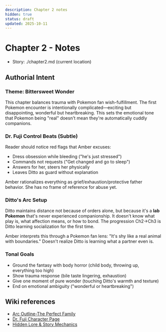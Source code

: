```yaml
---
description: Chapter 2 notes
hidden: true
status: draft
updated: 2025-10-11
--- 
```


# Chapter 2 - Notes

- Story: ./chapter2.md (current location)

## Authorial Intent

### Theme: Bittersweet Wonder
This chapter balances trauma with Pokemon fan wish-fulfillment. The first Pokemon encounter is intentionally complicated—exciting but disappointing, wonderful but heartbreaking. This sets the emotional tone that Pokemon being "real" doesn't mean they're automatically cuddly companions.

### Dr. Fuji Control Beats (Subtle)
Reader should notice red flags that Amber excuses:
- Dress obsession while bleeding ("he's just stressed")
- Commands not requests ("Get changed and go to sleep")
- Answers for her, steers her physically
- Leaves Ditto as guard without explanation

Amber rationalizes everything as grief/exhaustion/protective father behavior. She has no frame of reference for abuse yet.

### Ditto's Arc Setup
Ditto maintains distance not because of orders alone, but because it's a **lab Pokemon** that's never experienced companionship. It doesn't know what play is, what affection means, or how to bond. The progression Ch2→Ch3 is Ditto learning socialization for the first time.

Amber interprets this through a Pokemon fan lens: "It's shy like a real animal with boundaries." Doesn't realize Ditto is learning what a partner even is.

### Tonal Goals
- Ground the fantasy with body horror (child body, throwing up, everything too high)
- Show trauma response (bile taste lingering, exhaustion)
- Give one moment of pure wonder (touching Ditto's warmth and texture)
- End on emotional ambiguity ("wonderful or heartbreaking")

## Wiki references

- [Arc Outline-The Perfect Family](../../wiki/arcs/1-the-perfect-family/outline.md)
- [Dr. Fuji Character Page](../../wiki/characters/dr-fuji.md)
- [Hidden Lore & Story Mechanics](../../wiki/lore/_world-mechanics.md)
